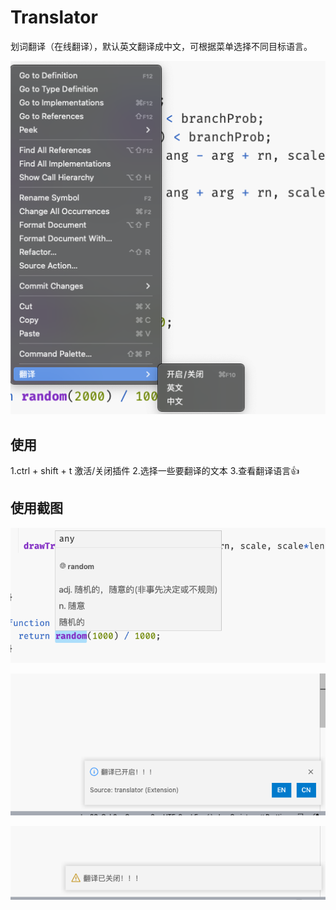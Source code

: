 # Translator
划词翻译（在线翻译），默认英文翻译成中文，可根据菜单选择不同目标语言。

![菜单选择](https://github.com/jiameng123/Translator/blob/master/image/menus.png)

## 使用
1.ctrl + shift + t 激活/关闭插件
2.选择一些要翻译的文本
3.查看翻译语言👍


## 使用截图

![翻译截图](https://github.com/jiameng123/Translator/blob/master/image/translator.png)

![开启提示](https://github.com/jiameng123/Translator/blob/master/image/open.png)

![关闭提示](https://github.com/jiameng123/Translator/blob/master/image/close.png)

